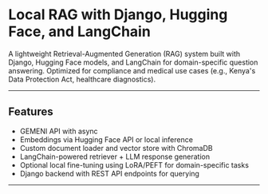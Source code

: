 # Local RAG with Django, Hugging Face, and LangChain

A lightweight Retrieval-Augmented Generation (RAG) system built with Django, Hugging Face models, and LangChain for domain-specific question answering. 
Optimized for compliance and medical use cases (e.g., Kenya's Data Protection Act, healthcare diagnostics).

---

## Features
- GEMENI API with async
- Embeddings via Hugging Face API or local inference
- Custom document loader and vector store with ChromaDB
- LangChain-powered retriever + LLM response generation
- Optional local fine-tuning using LoRA/PEFT for domain-specific tasks
- Django backend with REST API endpoints for querying
---
